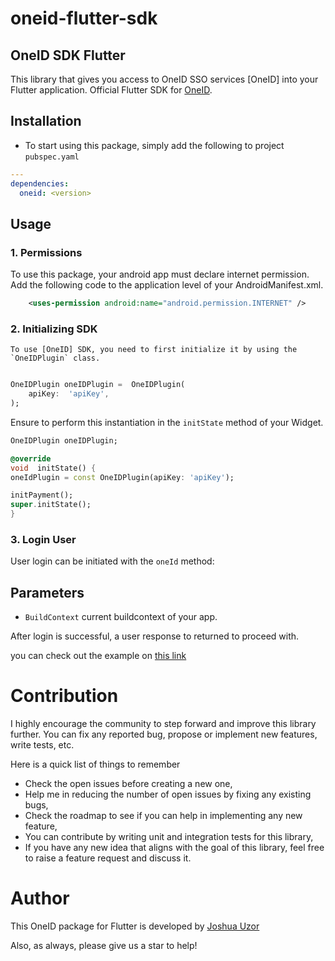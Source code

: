 # oneid-flutter-sdk

## OneID SDK Flutter

This library that gives you access to OneID SSO services [OneID] into your Flutter application. Official Flutter SDK for [OneID](https://oneidtech.com).

## Installation

- To start using this package, simply add the following to project `pubspec.yaml`

```yaml
---
dependencies:
  oneid: <version>
```

## Usage

### 1. Permissions

To use this package, your android app must declare internet permission. Add the following code to the application level of your AndroidManifest.xml.

```xml
	<uses-permission android:name="android.permission.INTERNET" />
```

### 2. Initializing SDK

    To use [OneID] SDK, you need to first initialize it by using the `OneIDPlugin` class.

```dart

OneIDPlugin oneIDPlugin =  OneIDPlugin(
    apiKey:  'apiKey',
);

```

Ensure to perform this instantiation in the `initState` method of your Widget.

```dart
OneIDPlugin oneIDPlugin;

@override
void  initState() {
oneIdPlugin = const OneIDPlugin(apiKey: 'apiKey');

initPayment();
super.initState();
}
```

### 3. Login User

User login can be initiated with the `oneId` method:

## Parameters

- `BuildContext` current buildcontext of your app.

After login is successful, a user response to returned to proceed with.

you can check out the example on [this link](https://github.com/Joshuauzor/oneid-flutter-sdk/tree/master/example)

# Contribution

I highly encourage the community to step forward and improve this
library further. You can fix any reported bug, propose or implement new
features, write tests, etc.

Here is a quick list of things to remember

- Check the open issues before creating a new one,
- Help me in reducing the number of open issues by fixing any existing
  bugs,
- Check the roadmap to see if you can help in implementing any new
  feature,
- You can contribute by writing unit and integration tests for this
  library,
- If you have any new idea that aligns with the goal of this library,
  feel free to raise a feature request and discuss it.

# Author

This OneID package for Flutter is developed by [Joshua Uzor](https://github.com/Joshuauzor)

Also, as always, please give us a star to help!
